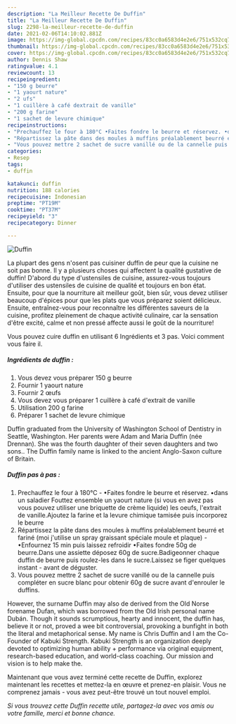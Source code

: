 ```yaml
---
description: "La Meilleur Recette De Duffin"
title: "La Meilleur Recette De Duffin"
slug: 2298-la-meilleur-recette-de-duffin
date: 2021-02-06T14:10:02.881Z
image: https://img-global.cpcdn.com/recipes/83cc0a6583d4e2e6/751x532cq70/duffin-photo-principale-de-la-recette.jpg
thumbnail: https://img-global.cpcdn.com/recipes/83cc0a6583d4e2e6/751x532cq70/duffin-photo-principale-de-la-recette.jpg
cover: https://img-global.cpcdn.com/recipes/83cc0a6583d4e2e6/751x532cq70/duffin-photo-principale-de-la-recette.jpg
author: Dennis Shaw
ratingvalue: 4.1
reviewcount: 13
recipeingredient:
- "150 g beurre"
- "1 yaourt nature"
- "2 ufs"
- "1 cuillère à café dextrait de vanille"
- "200 g farine"
- "1 sachet de levure chimique"
recipeinstructions:
- "Prechauffez le four à 180°C •Faites fondre le beurre et réservez. •dans un saladier Fouttez ensemble un yaourt nature (si vous en avez pas vous pouvez utiliser une briquette de crème liquide) les oeufs, l&#39;extrait de vanille.Ajoutez la farine et la levure chimique tamisée puis incorporez le beurre"
- "Répartissez la pâte dans des moules à muffins préalablement beurré et fariné (moi j&#39;utilise un spray graissant spéciale moule et plaque) •Enfournez 15 min puis laissez refroidir •Faites fondre 50g de beurre.Dans une assiette déposez 60g de sucre.Badigeonner chaque duffin de beurre puis roulez-les dans le sucre.Laissez se figer quelques instant avant de déguster."
- "Vous pouvez mettre 2 sachet de sucre vanillé ou de la cannelle puis compléter en sucre blanc pour obtenir 60g de sucre avant d&#39;enrouler le duffins."
categories:
- Resep
tags:
- duffin

katakunci: duffin 
nutrition: 188 calories
recipecuisine: Indonesian
preptime: "PT19M"
cooktime: "PT37M"
recipeyield: "3"
recipecategory: Dinner

---
```



![Duffin](https://img-global.cpcdn.com/recipes/83cc0a6583d4e2e6/751x532cq70/duffin-photo-principale-de-la-recette.jpg)

La plupart des gens n'osent pas cuisiner duffin de peur que la cuisine ne soit pas bonne. Il y a plusieurs choses qui affectent la qualité gustative de duffin! D'abord du type d'ustensiles de cuisine, assurez-vous toujours d'utiliser des ustensiles de cuisine de qualité et toujours en bon état. Ensuite, pour que la nourriture ait meilleur goût, bien sûr, vous devez utiliser beaucoup d'épices pour que les plats que vous préparez soient délicieux. Ensuite, entraînez-vous pour reconnaître les différentes saveurs de la cuisine, profitez pleinement de chaque activité culinaire, car la sensation d'être excité, calme et non pressé affecte aussi le goût de la nourriture!

<!--inarticleads1-->

Vous pouvez cuire duffin en utilisant 6 Ingrédients et 3 pas. Voici comment vous faire il.

##### Ingrédients de duffin :

1. Vous devez vous préparer 150 g beurre
1. Fournir 1 yaourt nature
1. Fournir 2 œufs
1. Vous devez vous préparer 1 cuillère à café d&#39;extrait de vanille
1. Utilisation 200 g farine
1. Préparer 1 sachet de levure chimique


Duffin graduated from the University of Washington School of Dentistry in Seattle, Washington. Her parents were Adam and Maria Duffin (née Drennan). She was the fourth daughter of their seven daughters and two sons.. The Duffin family name is linked to the ancient Anglo-Saxon culture of Britain. 

<!--inarticleads2-->

##### Duffin pas à pas :

1. Prechauffez le four à 180°C - •Faites fondre le beurre et réservez. •dans un saladier Fouttez ensemble un yaourt nature (si vous en avez pas vous pouvez utiliser une briquette de crème liquide) les oeufs, l&#39;extrait de vanille.Ajoutez la farine et la levure chimique tamisée puis incorporez le beurre
1. Répartissez la pâte dans des moules à muffins préalablement beurré et fariné (moi j&#39;utilise un spray graissant spéciale moule et plaque) - •Enfournez 15 min puis laissez refroidir •Faites fondre 50g de beurre.Dans une assiette déposez 60g de sucre.Badigeonner chaque duffin de beurre puis roulez-les dans le sucre.Laissez se figer quelques instant - avant de déguster.
1. Vous pouvez mettre 2 sachet de sucre vanillé ou de la cannelle puis compléter en sucre blanc pour obtenir 60g de sucre avant d&#39;enrouler le duffins.


However, the surname Duffin may also de derived from the Old Norse forename Dufan, which was borrowed from the Old Irish personal name Dubán. Though it sounds scrumptious, hearty and innocent, the duffin has, believe it or not, proved a wee bit controversial, provoking a bunfight in both the literal and metaphorical sense. My name is Chris Duffin and I am the Co-Founder of Kabuki Strength. Kabuki Strength is an organization deeply devoted to optimizing human ability + performance via original equipment, research-based education, and world-class coaching. Our mission and vision is to help make the. 

<!--inarticleads1-->

<p>
Maintenant que vous avez terminé cette recette de Duffin, explorez maintenant les recettes et mettez-la en œuvre et prenez-en plaisir. Vous ne comprenez jamais - vous avez peut-être trouvé un tout nouvel emploi.
</p>

<p>
<i>Si vous trouvez cette Duffin recette utile, partagez-la avec vos amis ou votre famille, merci et bonne chance.</i>
</p>
